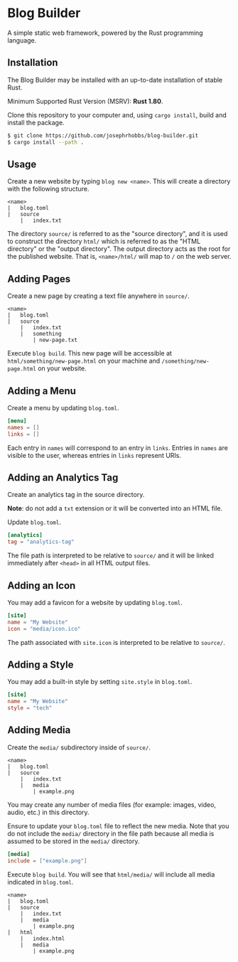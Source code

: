 # Blog Builder

A simple static web framework, powered by the Rust programming language.

## Installation

The Blog Builder may be installed with an up-to-date installation of stable Rust.

Minimum Supported Rust Version (MSRV): **Rust 1.80**.

Clone this repository to your computer and, using `cargo install`, build and install the package.

```bash
$ git clone https://github.com/josephrhobbs/blog-builder.git
$ cargo install --path .
```

## Usage

Create a new website by typing `blog new <name>`.  This will create a directory with the following structure.

```
<name>
|   blog.toml
|   source
    |   index.txt
```

The directory `source/` is referred to as the "source directory", and it is used to construct the directory
`html/` which is referred to as the "HTML directory" or the "output directory".  The output directory acts as
the root for the published website.  That is, `<name>/html/` will map to `/` on the web server.

## Adding Pages

Create a new page by creating a text file anywhere in `source/`.

```
<name>
|   blog.toml
|   source
    |   index.txt
    |   something
        | new-page.txt
```

Execute `blog build`.  This new page will be accessible at `html/something/new-page.html` on your machine and `/something/new-page.html` on your website.

## Adding a Menu

Create a menu by updating `blog.toml`.

```toml
[menu]
names = []
links = []
```

Each entry in `names` will correspond to an entry in `links`.  Entries in `names` are visible to the user, whereas entries in `links` represent URIs.

## Adding an Analytics Tag

Create an analytics tag in the source directory.

**Note**: do not add a `txt` extension or it will be converted into an HTML file.

Update `blog.toml`.

```toml
[analytics]
tag = "analytics-tag"
```

The file path is interpreted to be relative to `source/` and it will be linked immediately after `<head>` in all HTML output files.

## Adding an Icon

You may add a favicon for a website by updating `blog.toml`.

```toml
[site]
name = "My Website"
icon = "media/icon.ico"
```

The path associated with `site.icon` is interpreted to be relative to `source/`.

## Adding a Style

You may add a built-in style by setting `site.style` in `blog.toml`.

```toml
[site]
name = "My Website"
style = "tech"
```

## Adding Media

Create the `media/` subdirectory inside of `source/`.

```
<name>
|   blog.toml
|   source
    |   index.txt
    |   media
        | example.png
```

You may create any number of media files (for example: images, video, audio, etc.) in this directory.

Ensure to update your `blog.toml` file to reflect the new media.  Note that you do not include the `media/`
directory in the file path because all media is assumed to be stored in the `media/` directory.

```toml
[media]
include = ["example.png"]
```

Execute `blog build`.  You will see that `html/media/` will include all media indicated in `blog.toml`.

```
<name>
|   blog.toml
|   source
    |   index.txt
    |   media
        | example.png
|   html
    |   index.html
    |   media
        | example.png
```